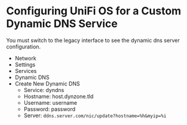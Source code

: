 # Configuring UniFi OS for a Custom Dynamic DNS Service
You must switch to the legacy interface to see the dynamic dns server configuration.

- Network
- Settings
- Services
- Dynamic DNS
- Create New Dynamic DNS
    - Service: dyndns
    - Hostname: host.dynzone.tld
    - Username: username
    - Password: password
    - Server: `ddns.server.com/nic/update?hostname=%h&myip=%i`